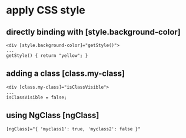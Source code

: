 # apply CSS style
## directly binding with [style.background-color]
```
<div [style.background-color]="getStyle()">
...
getStyle() { return "yellow"; }
```
## adding a class [class.my-class]
```
<div [class.my-class]="isClassVisible">
...
isClassVisible = false;
```
## using NgClass [ngClass]
```
[ngClass]="{ 'myclass1': true, 'myclass2': false }"
```

